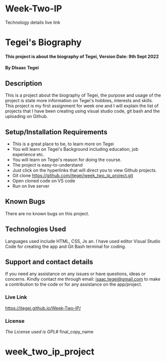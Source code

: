 # Week-Two-IP
Technology details
live link
# Tegei's Biography
#### This project is about the biography of Tegei, Version Date: 9th Sept 2022
#### By **DIsaac Tegei**
## Description
This is a project about the biography of Tegei, the purpose and usage of the project is state more information on Tegei's hobbies, interests and skills. This project is my first assignment for week one and I will explain the list of projects that I have been creating using visual studio code, git bash and the uploading on Github.

## Setup/Installation Requirements
- This is a great place to be, to learn more on Tegei
- You will learn on Tegei's Background including education, job experience etc.
- You will learn on Tegei's reason for doing the course.
- The project is easy-to-understand
- Just click on the hyperlinks that will direct you to view Github projects.
- Git clone https://github.com/itegei/week_two_ip_project.git
- Open cloned code on VS code
- Run on live server

## Known Bugs
There are no known bugs on this project.

## Technologies Used
Languages used include HTML, CSS, Js an. I have used editor Visual Studio Code for creating the app and Git Bash terminal for coding.

## Support and contact details

If you need any assistance on any issues or have questions, ideas or concerns. Kindly contact me through email: isaac.tegei@gmail.com to make a contribution to the code or for any assistance on the app/project.

### Live Link

https://itegei.github.io/Week-Two-IP/

### License

_The License used is GPL_# final_copy_name
# week_two_ip_project
